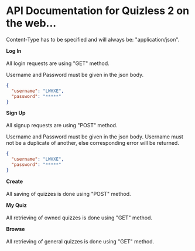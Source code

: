 # API Documentation for Quizless 2 on the web...

Content-Type has to be specified and will always be: "application/json".

**Log In** <br><br>
All login requests are using "GET" method.

Username and Password must be given in the json body.
```json
{
  "username": "LWHXE",
  "password": "*****"
}
```

**Sign Up** <br><br>
All signup requests are using "POST" method.

Username and Password must be given in the json body.
Username must not be a duplicate of another, else corresponding error will be returned.
```json
{
  "username": "LWHXE",
  "password": "*****"
}
```

**Create** <br><br>
All saving of quizzes is done using "POST" method.

**My Quiz** <br><br>
All retrieving of owned quizzes is done using "GET" method.

**Browse** <br><br>
All retrieving of general quizzes is done using "GET" method.
